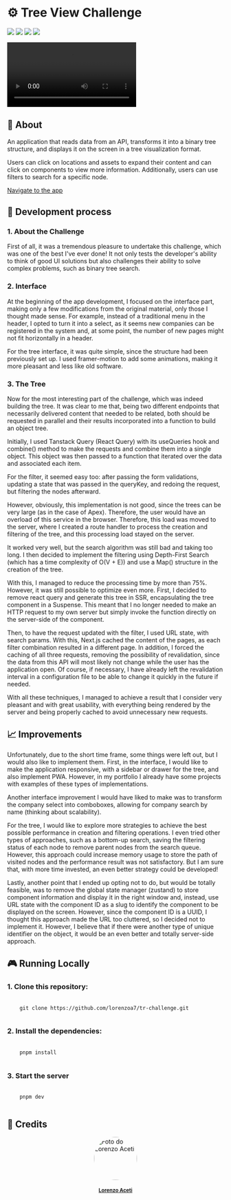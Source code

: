 # ⚙️ Tree View Challenge </h1>

<div style="display: inline_block">
  <img src="https://img.shields.io/badge/typescript-%23007ACC.svg?style=for-the-badge&logo=typescript&logoColor=white"/>
  <img src="https://img.shields.io/badge/next-js%2338B2AC.svg?style=for-the-badge&logo=next.js&logoColor=white"/>
  <img src="https://img.shields.io/badge/react-%2320232a.svg?style=for-the-badge&logo=react&logoColor=%2361DAFB"/>
  <img src="https://img.shields.io/badge/tailwindcss-%2338B2AC.svg?style=for-the-badge&logo=tailwind-css&logoColor=white"/>
  
</div>

![Tr Challenge Demo](public/github/demo_tr_challenge.mp4)


## 📑 About
<p>An application that reads data from an API, transforms it into a binary tree structure, and displays it on the screen in a tree visualization format.

Users can click on locations and assets to expand their content and can click on components to view more information. Additionally, users can use filters to search for a specific node.
</p>


<a href="https://tr-challenge.vercel.app" target="_blank">Navigate to the app</a>

## 📃 Development process

### 1. About the Challenge
First of all, it was a tremendous pleasure to undertake this challenge, which was one of the best I've ever done! It not only tests the developer's ability to think of good UI solutions but also challenges their ability to solve complex problems, such as binary tree search.

### 2. Interface
At the beginning of the app development, I focused on the interface part, making only a few modifications from the original material, only those I thought made sense. For example, instead of a traditional menu in the header, I opted to turn it into a select, as it seems new companies can be registered in the system and, at some point, the number of new pages might not fit horizontally in a header.

For the tree interface, it was quite simple, since the structure had been previously set up. I used framer-motion to add some animations, making it more pleasant and less like old software.

### 3. The Tree
Now for the most interesting part of the challenge, which was indeed building the tree. It was clear to me that, being two different endpoints that necessarily delivered content that needed to be related, both should be requested in parallel and their results incorporated into a function to build an object tree.

Initially, I used Tanstack Query (React Query) with its useQueries hook and combine() method to make the requests and combine them into a single object. This object was then passed to a function that iterated over the data and associated each item.

For the filter, it seemed easy too: after passing the form validations, updating a state that was passed in the queryKey, and redoing the request, but filtering the nodes afterward.

However, obviously, this implementation is not good, since the trees can be very large (as in the case of Apex). Therefore, the user would have an overload of this service in the browser. Therefore, this load was moved to the server, where I created a route handler to process the creation and filtering of the tree, and this processing load stayed on the server.

It worked very well, but the search algorithm was still bad and taking too long. I then decided to implement the filtering using Depth-First Search (which has a time complexity of O(V + E)) and use a Map() structure in the creation of the tree.

With this, I managed to reduce the processing time by more than 75%. However, it was still possible to optimize even more. First, I decided to remove react query and generate this tree in SSR, encapsulating the tree component in a Suspense. This meant that I no longer needed to make an HTTP request to my own server but simply invoke the function directly on the server-side of the component.

Then, to have the request updated with the filter, I used URL state, with search params. With this, Next.js cached the content of the pages, as each filter combination resulted in a different page. In addition, I forced the caching of all three requests, removing the possibility of revalidation, since the data from this API will most likely not change while the user has the application open. Of course, if necessary, I have already left the revalidation interval in a configuration file to be able to change it quickly in the future if needed.

With all these techniques, I managed to achieve a result that I consider very pleasant and with great usability, with everything being rendered by the server and being properly cached to avoid unnecessary new requests.

## 📈 Improvements

Unfortunately, due to the short time frame, some things were left out, but I would also like to implement them. First, in the interface, I would like to make the application responsive, with a sidebar or drawer for the tree, and also implement PWA. However, in my portfolio I already have some projects with examples of these types of implementations.

Another interface improvement I would have liked to make was to transform the company select into comboboxes, allowing for company search by name (thinking about scalability).

For the tree, I would like to explore more strategies to achieve the best possible performance in creation and filtering operations. I even tried other types of approaches, such as a bottom-up search, saving the filtering status of each node to remove parent nodes from the search queue. However, this approach could increase memory usage to store the path of visited nodes and the performance result was not satisfactory. But I am sure that, with more time invested, an even better strategy could be developed!

Lastly, another point that I ended up opting not to do, but would be totally feasible, was to remove the global state manager (zustand) to store component information and display it in the right window and, instead, use URL state with the component ID as a slug to identify the component to be displayed on the screen. However, since the component ID is a UUID, I thought this approach made the URL too cluttered, so I decided not to implement it. However, I believe that if there were another type of unique identifier on the object, it would be an even better and totally server-side approach.

## 🎮 Running Locally

### 1. Clone this repository:
<pre>
  <code>
    git clone https://github.com/lorenzoa7/tr-challenge.git
  </code>
</pre>

<h3>2. Install the dependencies:</h3>
<pre>
  <code>
    pnpm install
  </code>
</pre>

<h3>3. Start the server</h3>
<pre>
  <code>
    pnpm dev
  </code>
</pre>

## 🔧 Credits
<a href="https://github.com/lorenzoa7" style='display: flex; flex-direction: column; align-items: center;'>
    <img style='border-radius: 50%; object-fit: cover;' src="https://i.imgur.com/LYIXPIH.jpg" width="100px;" height="100px;" alt="Foto do Lorenzo Aceti"/><br>
    <sub>
        <b>Lorenzo Aceti</b>
    </sub>
</a>
